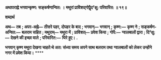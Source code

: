 **अथापराह्ने भगवान्कृष्ण: सङ्कर्षणान्वित: ।** **मथुरां प्राविशद्गोपैॢद²क्षु: परिवारित: ॥ १९॥** 

**शब्दार्थ** 

**अथ—** **तब** **; अपर-अह्ने—** **तीसरे पहर, दोपहर के बाद** **; भगवान्—** **भगवान्** **; कृष्ण:—** **कृष्ण ने** **; सङ्कर्षण-अन्वित:—** **बलराम** **सहित** **; मथुराम्—** **मथुरा में** **; प्राविशत्—** **प्रवेश किया** **; गोपै:—** **ग्वालबालों द्वारा** **; दि²क्षु:—** **देखने की इच्छा वाले** **; परिवारित:—** **घिरे हुए।** **.** 

**भगवान् कृष्ण मथुरा देखना चाहते थे अत: संध्या समय अपने साथ बलराम तथा** **ग्वालबालों को लेकर उन्होंने नगर में प्रवेश किया।** **** 